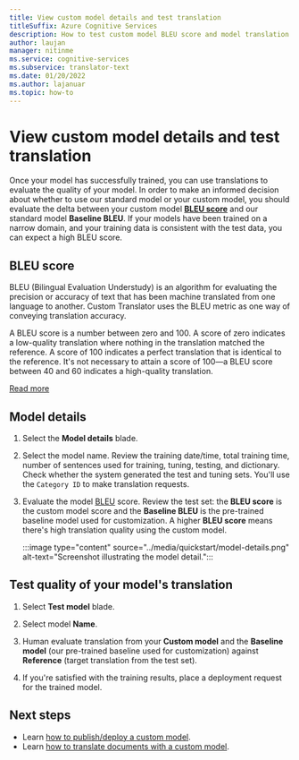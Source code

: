 ```yaml
---
title: View custom model details and test translation
titleSuffix: Azure Cognitive Services
description: How to test custom model BLEU score and model translation
author: laujan
manager: nitinme
ms.service: cognitive-services
ms.subservice: translator-text
ms.date: 01/20/2022
ms.author: lajanuar
ms.topic: how-to
---
```

# View custom model details and test translation 

Once your model has successfully trained, you can use translations to evaluate the quality of your model. In order to make an informed decision about whether to use our standard model or your custom model, you should evaluate the delta between your custom model [**BLEU score**](#bleu-score) and our standard model **Baseline BLEU**. If your models have been trained on a narrow domain, and your training data is consistent with the test data, you can expect a high BLEU score.

## BLEU score

BLEU (Bilingual Evaluation Understudy) is an algorithm for evaluating the precision or accuracy of text that has been machine translated from one language to another. Custom Translator uses the BLEU metric as one way of conveying translation accuracy.

A BLEU score is a number between zero and 100. A score of zero indicates a low-quality translation where nothing in the translation matched the reference. A score of 100 indicates a perfect translation that is identical to the reference. It's not necessary to attain a score of 100—a BLEU score between 40 and 60 indicates a high-quality translation.

[Read more](../../what-is-bleu-score.md?WT.mc_id=aiml-43548-heboelma)

## Model details

1. Select the **Model details** blade.

1. Select the model name. Review the training date/time, total training time, number of sentences used for training, tuning, testing, and dictionary. Check whether the system generated the test and tuning sets. You'll use the `Category ID` to make translation requests.

1. Evaluate the model [BLEU](../beginners-guide.md#what-is-a-bleu-score) score. Review the test set: the **BLEU score** is the custom model score and the **Baseline BLEU** is the pre-trained baseline model used for customization. A higher **BLEU score** means there's high translation quality using the custom model.

   :::image type="content" source="../media/quickstart/model-details.png" alt-text="Screenshot illustrating the model detail.":::

## Test quality of your model's translation

1. Select **Test model** blade.

1. Select model **Name**.

1. Human evaluate translation from your **Custom model** and the **Baseline model** (our pre-trained baseline used for customization) against **Reference** (target translation from the test set).

1. If you're satisfied with the training results, place a deployment request for the trained model.

## Next steps

- Learn [how to publish/deploy a custom model](publish-model.md).
- Learn [how to translate documents with a custom model](translate-with-custom-model.md).
